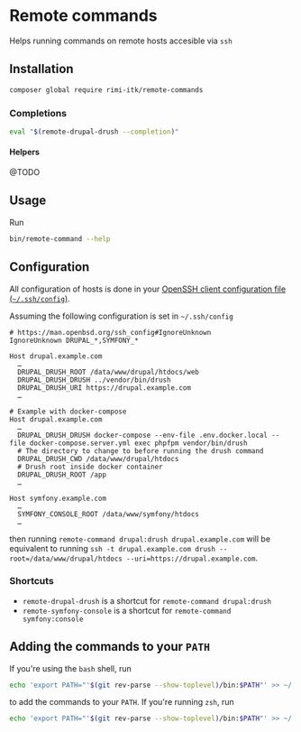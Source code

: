 # Remote commands

Helps running commands on remote hosts accesible via `ssh`

## Installation

```sh
composer global require rimi-itk/remote-commands
```

### Completions

```sh
eval "$(remote-drupal-drush --completion)"
```

#### Helpers

@TODO

## Usage

Run

```sh
bin/remote-command --help
```

## Configuration

All configuration of hosts is done in your [OpenSSH client configuration file
(`~/.ssh/config`)](https://man.openbsd.org/ssh_config).

Assuming the following configuration is set in `~/.ssh/config`

```config
# https://man.openbsd.org/ssh_config#IgnoreUnknown
IgnoreUnknown DRUPAL_*,SYMFONY_*

Host drupal.example.com
  …
  DRUPAL_DRUSH_ROOT /data/www/drupal/htdocs/web
  DRUPAL_DRUSH_DRUSH ../vendor/bin/drush
  DRUPAL_DRUSH_URI https://drupal.example.com
  …

# Example with docker-compose
Host drupal.example.com
  …
  DRUPAL_DRUSH_DRUSH docker-compose --env-file .env.docker.local --file docker-compose.server.yml exec phpfpm vendor/bin/drush
  # The directory to change to before running the drush command
  DRUPAL_DRUSH_CWD /data/www/drupal/htdocs
  # Drush root inside docker container
  DRUPAL_DRUSH_ROOT /app
  …

Host symfony.example.com
  …
  SYMFONY_CONSOLE_ROOT /data/www/symfony/htdocs
  …
```

then running `remote-command drupal:drush drupal.example.com` will be equivalent
to running `ssh -t drupal.example.com drush --root=/data/www/drupal/htdocs
--uri=https://drupal.example.com`.

### Shortcuts

* `remote-drupal-drush` is a shortcut for `remote-command drupal:drush`
* `remote-symfony-console` is a shortcut for `remote-command symfony:console`

## Adding the commands to your `PATH`

If you're using the `bash` shell, run

```sh
echo 'export PATH="'$(git rev-parse --show-toplevel)/bin:$PATH"' >> ~/.bashrc
```

to add the commands to your `PATH`. If you're running `zsh`, run

```sh
echo 'export PATH="'$(git rev-parse --show-toplevel)/bin:$PATH"' >> ~/.zshrc
```
